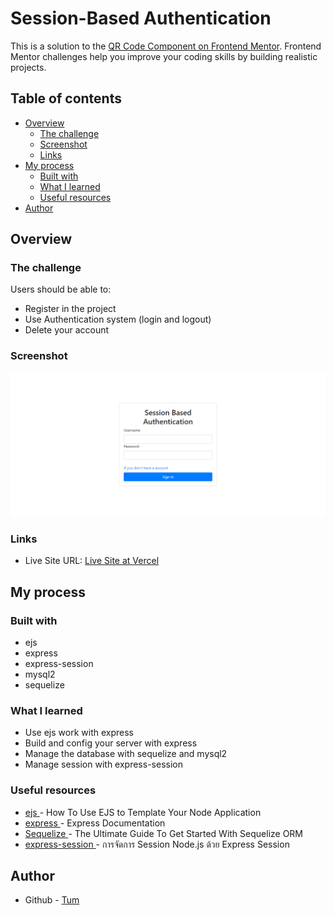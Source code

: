 # Session-Based Authentication

This is a solution to the [QR Code Component on Frontend Mentor](https://www.frontendmentor.io/challenges/qr-code-component-iux_sIO_H). Frontend Mentor challenges help you improve your coding skills by building realistic projects.

## Table of contents

- [Overview](#overview)
  - [The challenge](#the-challenge)
  - [Screenshot](#screenshot)
  - [Links](#links)
- [My process](#my-process)
  - [Built with](#built-with)
  - [What I learned](#what-i-learned)
  - [Useful resources](#useful-resources)
- [Author](#author)

## Overview

### The challenge

Users should be able to:

- Register in the project
- Use Authentication system (login and logout)
- Delete your account

### Screenshot

![](./picture/screencapture-localhost-3000-signin-2023-05-09-13_12_38.png)

### Links

- Live Site URL: [Live Site at Vercel](https://qr-code-component-f22bx2oqb-correlucas.vercel.app/)

## My process

### Built with

- ejs
- express
- express-session
- mysql2
- sequelize

### What I learned

- Use ejs work with express
- Build and config your server with express
- Manage the database with sequelize and mysql2
- Manage session with express-session

### Useful resources

- [ ejs ](https://shorturl.at/grtDU) - How To Use EJS to Template Your Node Application
- [ express ](https://expressjs.com/en/starter/hello-world.html) - Express Documentation
- [ Sequelize ](https://shorturl.at/dwEN6) - The Ultimate Guide To Get Started With Sequelize ORM
- [ express-session ](https://kokdev.com/memory/nodejs-session-cookie/) - การจัดการ Session Node.js ด้วย Express Session


## Author

- Github - [Tum](https://github.com/Tam643/Session-Based-Authentication)

